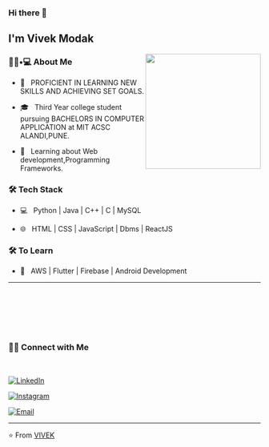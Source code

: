 ### Hi there 👋<h2> I'm Vivek Modak</h2>

<img align='right' src="https://media.giphy.com/media/M9gbBd9nbDrOTu1Mqx/giphy.gif" width="230">

<h3> 👨🏻•💻 About Me </h3>



- 🤔 &nbsp; PROFICIENT IN LEARNING NEW SKILLS AND ACHIEVING SET GOALS.

- 🎓 &nbsp; Third Year college student pursuing BACHELORS IN COMPUTER APPLICATION at MIT ACSC ALANDI,PUNE.

- 🌱 &nbsp; Learning about Web development,Programming Frameworks.



<h3>🛠 Tech Stack</h3>



- 💻 &nbsp; Python | Java | C++ | C | MySQL

- 🌐 &nbsp; HTML | CSS | JavaScript | Dbms | ReactJS

<!--

- 🛢 &nbsp; MySQL | Php

-->



<h3>🛠 To Learn</h3>

- 🔧 &nbsp; AWS | Flutter | Firebase | Android Development

<hr>



<br/><br/>



<br/>

<br/>

<h3> 🤝🏻 Connect with Me </h3>

<br>



<p align="center">

<a href="https://www.linkedin.com/in/vivek-modak-b740651b7/"><img alt="LinkedIn" src="https://img.shields.io/badge/LinkedIn-Vivek%20Modak-blue?style=flat-square&logo=linkedin"></a>

<a href="https://www.instagram.com/_vivek._.183/"><img alt="Instagram" src="https://img.shields.io/badge/Instagram-_vivek._.183?style=flat-square&logo=instagram"></a>

<a href="mailto:vivekmodak2001@gmail.com"><img alt="Email" src="https://img.shields.io/badge/Email-vivekmodak2001@gmail.com-blue?style=flat-square&logo=gmail"></a>

</p>


<hr>

⭐️ From [VIVEK](https://github.com/vivekmodak3)
